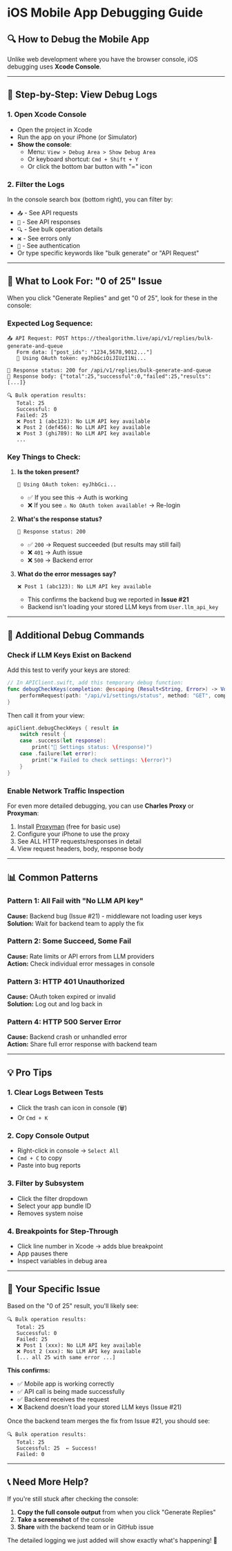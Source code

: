 # iOS Mobile App Debugging Guide

## 🔍 How to Debug the Mobile App

Unlike web development where you have the browser console, iOS debugging uses **Xcode Console**.

---

## 📱 Step-by-Step: View Debug Logs

### 1. **Open Xcode Console**
   - Open the project in Xcode
   - Run the app on your iPhone (or Simulator)
   - **Show the console**: 
     - Menu: `View > Debug Area > Show Debug Area`
     - Or keyboard shortcut: `Cmd + Shift + Y`
     - Or click the bottom bar button with "=" icon

### 2. **Filter the Logs**
   In the console search box (bottom right), you can filter by:
   - `📤` - See API requests
   - `📄` - See API responses
   - `🔍` - See bulk operation details
   - `❌` - See errors only
   - `🔑` - See authentication
   - Or type specific keywords like "bulk generate" or "API Request"

---

## 🐛 What to Look For: "0 of 25" Issue

When you click "Generate Replies" and get "0 of 25", look for these in the console:

### **Expected Log Sequence:**

```
📤 API Request: POST https://thealgorithm.live/api/v1/replies/bulk-generate-and-queue
   Form data: ["post_ids": "1234,5678,9012..."]
   🔑 Using OAuth token: eyJhbGciOiJIUzI1Ni...

📡 Response status: 200 for /api/v1/replies/bulk-generate-and-queue
📄 Response body: {"total":25,"successful":0,"failed":25,"results":[...]}

🔍 Bulk operation results:
   Total: 25
   Successful: 0
   Failed: 25
   ❌ Post 1 (abc123): No LLM API key available
   ❌ Post 2 (def456): No LLM API key available
   ❌ Post 3 (ghi789): No LLM API key available
   ...
```

### **Key Things to Check:**

1. **Is the token present?**
   ```
   🔑 Using OAuth token: eyJhbGci...
   ```
   - ✅ If you see this → Auth is working
   - ❌ If you see `⚠️ No OAuth token available!` → Re-login

2. **What's the response status?**
   ```
   📡 Response status: 200
   ```
   - ✅ `200` → Request succeeded (but results may still fail)
   - ❌ `401` → Auth issue
   - ❌ `500` → Backend error

3. **What do the error messages say?**
   ```
   ❌ Post 1 (abc123): No LLM API key available
   ```
   - This confirms the backend bug we reported in **Issue #21**
   - Backend isn't loading your stored LLM keys from `User.llm_api_key`

---

## 🔧 Additional Debug Commands

### Check if LLM Keys Exist on Backend

Add this test to verify your keys are stored:

```swift
// In APIClient.swift, add this temporary debug function:
func debugCheckKeys(completion: @escaping (Result<String, Error>) -> Void) {
    performRequest(path: "/api/v1/settings/status", method: "GET", completion: completion)
}
```

Then call it from your view:
```swift
apiClient.debugCheckKeys { result in
    switch result {
    case .success(let response):
        print("🔐 Settings status: \(response)")
    case .failure(let error):
        print("❌ Failed to check settings: \(error)")
    }
}
```

### Enable Network Traffic Inspection

For even more detailed debugging, you can use **Charles Proxy** or **Proxyman**:

1. Install [Proxyman](https://proxyman.io/) (free for basic use)
2. Configure your iPhone to use the proxy
3. See ALL HTTP requests/responses in detail
4. View request headers, body, response body

---

## 📊 Common Patterns

### Pattern 1: All Fail with "No LLM API key"
**Cause:** Backend bug (Issue #21) - middleware not loading user keys  
**Solution:** Wait for backend team to apply the fix

### Pattern 2: Some Succeed, Some Fail
**Cause:** Rate limits or API errors from LLM providers  
**Action:** Check individual error messages in console

### Pattern 3: HTTP 401 Unauthorized
**Cause:** OAuth token expired or invalid  
**Solution:** Log out and log back in

### Pattern 4: HTTP 500 Server Error
**Cause:** Backend crash or unhandled error  
**Action:** Share full error response with backend team

---

## 💡 Pro Tips

### 1. **Clear Logs Between Tests**
   - Click the trash can icon in console (🗑️)
   - Or `Cmd + K`

### 2. **Copy Console Output**
   - Right-click in console → `Select All`
   - `Cmd + C` to copy
   - Paste into bug reports

### 3. **Filter by Subsystem**
   - Click the filter dropdown
   - Select your app bundle ID
   - Removes system noise

### 4. **Breakpoints for Step-Through**
   - Click line number in Xcode → adds blue breakpoint
   - App pauses there
   - Inspect variables in debug area

---

## 🎯 Your Specific Issue

Based on the "0 of 25" result, you'll likely see:

```
🔍 Bulk operation results:
   Total: 25
   Successful: 0
   Failed: 25
   ❌ Post 1 (xxx): No LLM API key available
   ❌ Post 2 (xxx): No LLM API key available
   [... all 25 with same error ...]
```

**This confirms:**
- ✅ Mobile app is working correctly
- ✅ API call is being made successfully
- ✅ Backend receives the request
- ❌ Backend doesn't load your stored LLM keys (Issue #21)

Once the backend team merges the fix from Issue #21, you should see:
```
🔍 Bulk operation results:
   Total: 25
   Successful: 25  ← Success!
   Failed: 0
```

---

## 📞 Need More Help?

If you're still stuck after checking the console:

1. **Copy the full console output** from when you click "Generate Replies"
2. **Take a screenshot** of the console
3. **Share** with the backend team or in GitHub issue

The detailed logging we just added will show exactly what's happening! 🚀

